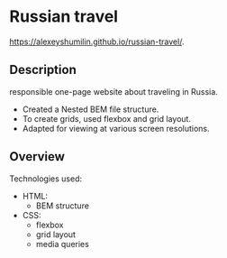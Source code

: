 
# Russian travel

 https://alexeyshumilin.github.io/russian-travel/.
 
## Description

responsible one-page website about traveling in Russia.

* Created a Nested BEM file structure.
* To create grids, used flexbox and grid layout.
* Adapted for viewing at various screen resolutions.

## Overview

Technologies used:

- HTML:
  - BEM structure
- CSS:
  - flexbox
  - grid layout
  - media queries

